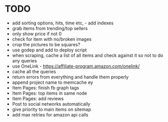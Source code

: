 TODO
====

- add sorting options, hits, time etc, - add indexes
- grab items from trending/top sellers
- only show price if not 0
- check for item with no/broken images
- crop the pictures to be squares?
- use godep and add to deploy script
- when scraping, cache a list of all items and check against it so not to do any queries
- use OneLink - https://affiliate-program.amazon.com/onelink/
- cache all the queries
- return errors from everything and handle them properly
- append project name to memcache ey
- Item Pages: finish fb graph tags
- Item Pages: top items in same node
- Item Pages: add reviews
- Post to social networks automatically
- give priority to main items on sitemap
- add max retries for amazon api calls
